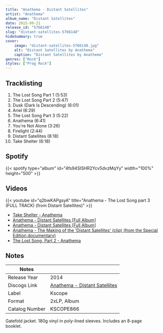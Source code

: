 ```yaml
---
title: "Anathema - Distant Satellites"
artist: "Anathema"
album_name: "Distant Satellites"
date: 2015-09-21
release_id: "5766148"
slug: "distant-satellites-5766148"
hideSummary: true
cover:
    image: "distant-satellites-5766148.jpg"
    alt: "Distant Satellites by Anathema"
    caption: "Distant Satellites by Anathema"
genres: ["Rock"]
styles: ["Prog Rock"]
---
```

## Tracklisting
1. The Lost Song Part 1 (5:53)
2. The Lost Song Part 2 (5:47)
3. Dusk (Dark Is Descending) (6:01)
4. Ariel (6:29)
5. The Lost Song Part 3 (5:22)
6. Anathema (6:41)
7. You're Not Alone (3:26)
8. Firelight (2:44)
9. Distant Satellites (8:18)
10. Take Shelter (6:18)
## Spotify
{{< spotify type="album" id="4fs94SISHR2Ycv5dvzMqYy" width="100%" height="500" >}}

## Videos
{{< youtube id="q2bwKAPgsyA" title="Anathema - The Lost Song part 3 (FULL TRACK) (from Distant Satellites)" >}}
- [Take Shelter - Anathema](https://www.youtube.com/watch?v=1LICmmXXo_0)
- [Anathema - Distant Satellites [Full Album]](https://www.youtube.com/watch?v=ZcTS0tJTiLc)
- [Anathema - Distant Satellites [Full Album]](https://www.youtube.com/watch?v=J1pkkCmBgCk)
- [Anathema - The Making of the 'Distant Satellites' (clip) (from the Special Edition documentary)](https://www.youtube.com/watch?v=MsgFPDZKU3M)
- [The Lost Song, Part 2 - Anathema](https://www.youtube.com/watch?v=2zgkx9FEWow)

## Notes
| Notes          |             |
| ---------------| ----------- |
| Release Year   | 2014 |
| Discogs Link   | [Anathema - Distant Satellites](https://www.discogs.com/release/5766148-Anathema-Distant-Satellites) |
| Label          | Kscope |
| Format         | 2xLP, Album |
| Catalog Number | KSCOPE866 |

Gatefold jacket. 180g vinyl in poly-lined sleeves. Includes an 8-page booklet. 
